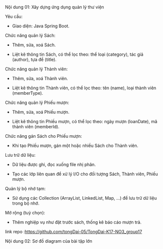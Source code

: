 Nội dung 01: Xây dựng ứng dụng quản lý thư viện

Yêu cầu:

+ Giao diện: Java Spring Boot.

Chức năng quản lý Sách:

+ Thêm, sửa, xoá Sách.

+ Liệt kê thông tin Sách, có thể lọc theo: thể loại (category), tác giả (author), tựa đề (title).

Chức năng quản lý Thành viên:

+ Thêm, sửa, xoá Thành viên.

+ Liệt kê thông tin Thành viên, có thể lọc theo: tên (name), loại thành viên (memberType).

Chức năng quản lý Phiếu mượn:

+ Thêm, sửa, xoá Phiếu mượn.

+ Liệt kê thông tin Phiếu mượn, có thể lọc theo: ngày mượn (loanDate), mã thành viên (memberId).

Chức năng gán Sách cho Phiếu mượn:

+ Khi tạo Phiếu mượn, gán một hoặc nhiều Sách cho Thành viên.

Lưu trữ dữ liệu:

+ Dữ liệu được ghi, đọc xuống file nhị phân.

+ Tạo các lớp liên quan để xử lý I/O cho đối tượng Sách, Thành viên, Phiếu mượn.

Quản lý bộ nhớ tạm:

+ Sử dụng các Collection (ArrayList, LinkedList, Map, ...) để lưu trữ dữ liệu trong bộ nhớ.

Mở rộng (tuỳ chọn):

+ Thêm nghiệp vụ như đặt trước sách, thống kê báo cáo mượn trả.

link repo :https://github.com/tongDai-05/TongDai-K17-NO3_group17

Nội dung 02: Sơ đồ diagram của bài tập lớn
